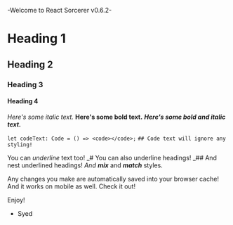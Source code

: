-Welcome to React Sorcerer v0.6.2-
# Heading 1
## Heading 2
### Heading 3
#### Heading 4

*Here's some italic text.*
**Here's some bold text.**
***Here's some bold and italic text.***

`let codeText: Code = () => <code></code>;`
`## Code text will ignore any styling!`

You can _underline_ text too!
_# You can also underline headings!
_## And nest underlined headings!
*And* _**mix**_ and _***match***_ styles.

Any changes you make are automatically saved into your browser cache!
And it works on mobile as well. Check it out!

Enjoy!
- Syed